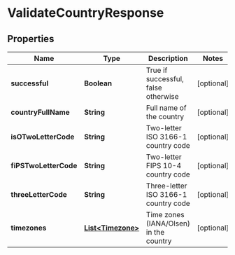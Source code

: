 
# ValidateCountryResponse

## Properties
Name | Type | Description | Notes
------------ | ------------- | ------------- | -------------
**successful** | **Boolean** | True if successful, false otherwise |  [optional]
**countryFullName** | **String** | Full name of the country |  [optional]
**isOTwoLetterCode** | **String** | Two-letter ISO 3166-1 country code |  [optional]
**fiPSTwoLetterCode** | **String** | Two-letter FIPS 10-4 country code |  [optional]
**threeLetterCode** | **String** | Three-letter ISO 3166-1 country code |  [optional]
**timezones** | [**List&lt;Timezone&gt;**](Timezone.md) | Time zones (IANA/Olsen) in the country |  [optional]



